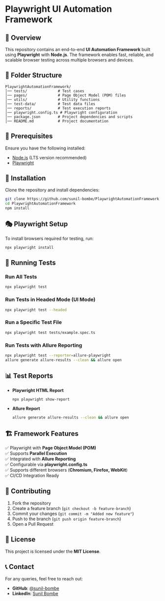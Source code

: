 # Playwright UI Automation Framework

## 🚀 Overview
This repository contains an end-to-end **UI Automation Framework** built using **Playwright** with **Node.js**. The framework enables fast, reliable, and scalable browser testing across multiple browsers and devices.

## 📂 Folder Structure
```
PlaywrightAutomationFramework/
│── tests/              # Test cases
│── pages/              # Page Object Model (POM) files
│── utils/              # Utility functions
│── test-data/          # Test data files
│── reports/            # Test execution reports
│── playwright.config.ts # Playwright configuration
│── package.json        # Project dependencies and scripts
│── README.md           # Project documentation
```

## 📌 Prerequisites
Ensure you have the following installed:
- [Node.js](https://nodejs.org/en/download/) (LTS version recommended)
- [Playwright](https://playwright.dev/)

## 🔧 Installation
Clone the repository and install dependencies:
```sh
git clone https://github.com/sunil-bombe/PlaywrightAutomationFramework.git
cd PlaywrightAutomationFramework
npm install
```

## 🎭 Playwright Setup
To install browsers required for testing, run:
```sh
npx playwright install
```

## 🏃 Running Tests
### Run All Tests
```sh
npx playwright test
```

### Run Tests in Headed Mode (UI Mode)
```sh
npx playwright test --headed
```

### Run a Specific Test File
```sh
npx playwright test tests/example.spec.ts
```

### Run Tests with Allure Reporting
```sh
npx playwright test --reporter=allure-playwright
allure generate allure-results --clean && allure open
```

## 📊 Test Reports
- **Playwright HTML Report**
  ```sh
  npx playwright show-report
  ```
- **Allure Report**
  ```sh
  allure generate allure-results --clean && allure open
  ```

## 🏗️ Framework Features
✅ Playwright with **Page Object Model (POM)**  
✅ Supports **Parallel Execution**  
✅ Integrated with **Allure Reporting**  
✅ Configurable via **playwright.config.ts**  
✅ Supports different browsers (**Chromium, Firefox, WebKit**)  
✅ CI/CD Integration Ready  

## 🤝 Contributing
1. Fork the repository
2. Create a feature branch (`git checkout -b feature-branch`)
3. Commit your changes (`git commit -m "Added new feature"`)
4. Push to the branch (`git push origin feature-branch`)
5. Open a Pull Request

## 📜 License
This project is licensed under the **MIT License**.

## 📞 Contact
For any queries, feel free to reach out:
- **GitHub**: [@sunil-bombe](https://github.com/sunil-bombe)
- **LinkedIn**: [Sunil Bombe](https://www.linkedin.com/in/sunil-bombe-5276b026a/)

